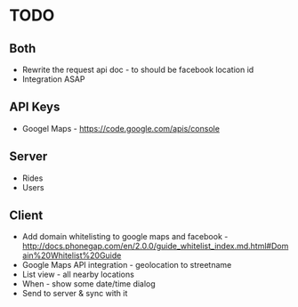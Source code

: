 # TODO

## Both
* Rewrite the request api doc - to should be facebook location id
* Integration ASAP

## API Keys
* Googel Maps - https://code.google.com/apis/console

## Server
* Rides
* Users

## Client
* Add domain whitelisting to google maps and facebook - http://docs.phonegap.com/en/2.0.0/guide_whitelist_index.md.html#Domain%20Whitelist%20Guide
* Google Maps API integration - geolocation to streetname
* List view - all nearby locations
* When - show some date/time dialog
* Send to server & sync with it
